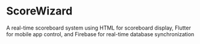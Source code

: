 # ScoreWizard
A real-time scoreboard system using HTML for scoreboard display, Flutter for mobile app control, and Firebase for real-time database synchronization
